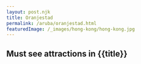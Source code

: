 ```yaml
---
layout: post.njk
title: Oranjestad
permalink: /aruba/oranjestad.html
featuredImage: /_images/hong-kong/hong-kong.jpg
---
```

## Must see attractions in {{title}}
